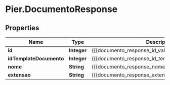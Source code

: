 # Pier.DocumentoResponse

## Properties
Name | Type | Description | Notes
------------ | ------------- | ------------- | -------------
**id** | **Integer** | {{{documento_response_id_value}}} | [optional] 
**idTemplateDocumento** | **Integer** | {{{documento_response_id_template_documento_value}}} | [optional] 
**nome** | **String** | {{{documento_response_nome_value}}} | [optional] 
**extensao** | **String** | {{{documento_response_extensao_value}}} | [optional] 


